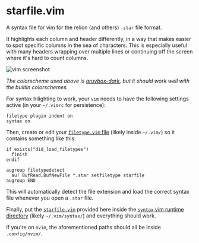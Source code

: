 # starfile.vim

A syntax file for vim for the relion (and others) `.star` file format.

It highlights each column and header differently, in a way that makes easier to spot specific columns in the sea of characters. This is especially useful with many headers wrapping over multiple lines or continuing off the screen where it's hard to count columns.

![vim screenshot](https://user-images.githubusercontent.com/23482191/261008259-40055c19-5e81-4e8f-928c-c642086c1d6b.png)

_The colorscheme used above is [gruvbox-dark](https://github.com/gruvbox-community/gruvbox), but it should work well with the builtin colorschemes._

For syntax hilighting to work, your `vim` needs to have the following settings active (in your `~/.vimrc` for persistence):

```vim
filetype plugin indent on
syntax on
```

Then, create or edit your [`filetype.vim` file](https://vim.fandom.com/wiki/Filetype.vim#File_locations) (likely inside `~/.vim/`) so it contains something like this:

```vim
if exists("did_load_filetypes")
  finish
endif

augroup filetypedetect
  au! BufRead,BufNewFile *.star setfiletype starfile
augroup END
```

This will automatically detect the file extension and load the correct syntax file whenever you open a `.star` file.

Finally, put the [`starfile.vim`](./starfile.vim) provided here inside the [`syntax` vim runtime directory]() (likely `~/.vim/syntax/`) and everything should work.

If you're on `nvim`, the aforementioned paths should all be inside `.config/nvim/`.
